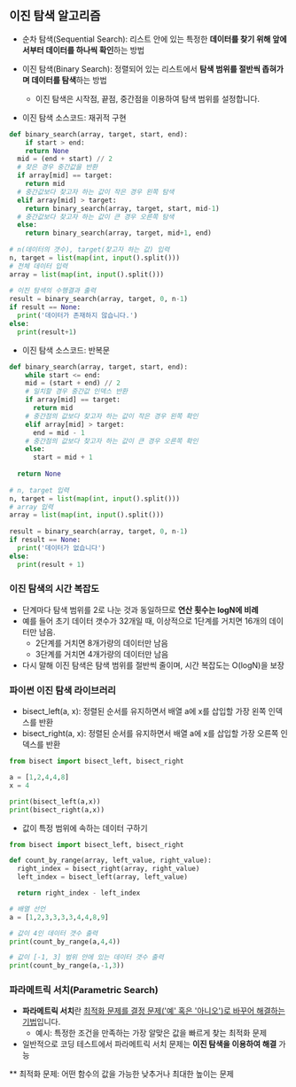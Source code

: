 ## 이진 탐색 알고리즘
- 순차 탐색(Sequential Search): 리스트 안에 있는 특정한 <b>데이터를 찾기 위해 앞에서부터 데이터를 하나씩 확인</b>하는 방법
- 이진 탐색(Binary Search): 정렬되어 있는 리스트에서 <b>탐색 범위를 절반씩 좁혀가며 데이터를 탐색</b>하는 방법
  * 이진 탐색은 시작점, 끝점, 중간점을 이용하여 탐색 범위를 설정합니다.

- 이진 탐색 소스코드: 재귀적 구현
```python
def binary_search(array, target, start, end):
	if start > end:
    return None
  mid = (end + start) // 2
  # 찾은 경우 중간값을 반환
  if array[mid] == target:
    return mid
  # 중간값보다 찾고자 하는 값이 작은 경우 왼쪽 탐색
  elif array[mid] > target:
    return binary_search(array, target, start, mid-1)
  # 중간값보다 찾고자 하는 값이 큰 경우 오른쪽 탐색
  else:
    return binary_search(array, target, mid+1, end)
        
# n(데이터의 갯수), target(찾고자 하는 값) 입력
n, target = list(map(int, input().split()))
# 전체 데이터 입력
array = list(map(int, input().split()))
 
# 이진 탐색의 수행결과 출력
result = binary_search(array, target, 0, n-1)
if result == None:
  print('데이터가 존재하지 않습니다.')
else:
  print(result+1)
```

- 이진 탐색 소스코드: 반복문
```python
def binary_search(array, target, start, end):
	while start <= end:
    mid = (start + end) // 2
    # 일치할 경우 중간값 인덱스 반환
    if array[mid] == target:
      return mid
    # 중간점의 값보다 찾고자 하는 값이 작은 경우 왼쪽 확인
    elif array[mid] > target:
      end = mid - 1
    # 중간점의 값보다 찾고자 하는 값이 큰 경우 오른쪽 확인
    else:
      start = mid + 1
    
  return None
    
# n, target 입력
n, target = list(map(int, input().split()))
# array 입력
array = list(map(int, input().split()))
 
result = binary_search(array, target, 0, n-1)
if result == None:
  print('데이터가 없습니다')
else:
  print(result + 1)
```

### 이진 탐색의 시간 복잡도
- 단계마다 탐색 범위를 2로 나눈 것과 동일하므로 <b>연산 횟수는 logN에 비례</b>
- 예를 들어 초기 데이터 갯수가 32개일 때, 이상적으로 1단계를 거치면 16개의 데이터만 남음.
  * 2단계를 거치면 8개가량의 데이터만 남음
  * 3단계를 거치면 4개가량의 데이터만 남음
- 다시 말해 이진 탐색은 탐색 범위를 절반씩 줄이며, 시간 복잡도는 O(logN)을 보장

### 파이썬 이진 탐색 라이브러리
- bisect_left(a, x): 정렬된 순서를 유지하면서 배열 a에 x를 삽입할 가장 왼쪽 인덱스를 반환
- bisect_right(a, x): 정렬된 순서를 유지하면서 배열 a에 x를 삽입할 가장 오른쪽 인덱스를 반환
```python
from bisect import bisect_left, bisect_right

a = [1,2,4,4,8]
x = 4

print(bisect_left(a,x))
print(bisect_right(a,x))
```

- 값이 특정 범위에 속하는 데이터 구하기
```python
from bisect import bisect_left, bisect_right

def count_by_range(array, left_value, right_value):
  right_index = bisect_right(array, right_value)
  left_index = bisect_left(array, left_value)

  return right_index - left_index

# 배열 선언
a = [1,2,3,3,3,3,4,4,8,9]

# 값이 4인 데이터 갯수 출력
print(count_by_range(a,4,4))

# 값이 [-1, 3] 범위 안에 있는 데이터 갯수 출력
print(count_by_range(a,-1,3))
```

### 파라메트릭 서치(Parametric Search)
- <b>파라메트릭 서치</b>란 <ins>최적화 문제를 결정 문제('예' 혹은 '아니오')로 바꾸어 해결하는 기법</ins>입니다.
  * 예시: 특정한 조건을 만족하는 가장 알맞은 값을 빠르게 찾는 최적화 문제
- 일반적으로 코딩 테스트에서 파라메트릭 서치 문제는 <b>이진 탐색을 이용하여 해결</b> 가능

** 최적화 문제: 어떤 함수의 값을 가능한 낮추거나 최대한 높이는 문제
